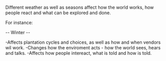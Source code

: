 Different weather as well as seasons affect how the world works, how people react and what can be explored and done.

For instance:

-- Winter --

-Affects plantation cycles and choices, as well as how and when vendors wil work.
-Changes how the enviroment acts - how the world sees, hears and talks.
-Affects how people intereact, what is told and how is told.


